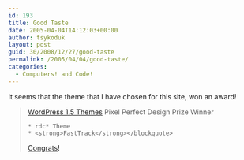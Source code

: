 ```yaml
---
id: 193
title: Good Taste
date: 2005-04-04T14:12:03+00:00
author: tsykoduk
layout: post
guid: 30/2008/12/27/good-taste
permalink: /2005/04/04/good-taste/
categories:
  - Computers! and Code!
---
```

It seems that the theme that I have chosen for this site, won an award!
<blockquote>
<a href="http://www.alexking.org/software/wordpress/themes/blog/">WordPress 1.5 Themes</a>
Pixel Perfect Design Prize Winner

    * rdc* Theme
    * <strong>FastTrack</strong></blockquote>

<a href="http://wpthemes.info/posts/2005/03/21/fasttrack-the-most-wanted/">Congrats<a />!


</a>
